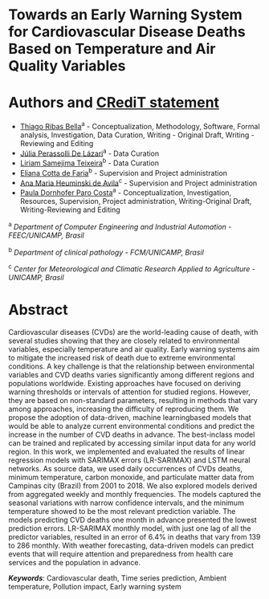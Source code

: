 # Towards an Early Warning System for Cardiovascular Disease Deaths Based on Temperature and Air Quality Variables

# Authors and [CRediT statement](https://www.elsevier.com/authors/policies-and-guidelines/credit-author-statement)
* [Thiago Ribas Bella](https://www.linkedin.com/in/thiago-ribas-bella-016380149/)<sup>a</sup> - Conceptualization, Methodology, Software, Formal analysis, Investigation, Data Curation, Writing - Original Draft, Writing - Reviewing and Editing
* [Júlia Perassolli De Lázari](https://github.com/juliaplazari)<sup>a</sup> - Data Curation
* [Liriam Samejima Teixeira](https://www.linkedin.com/in/liriam-samejima-teixeira-944996140/)<sup>b</sup> - Data Curation
* [Eliana Cotta de Faria](http://lattes.cnpq.br/9697459943018307)<sup>b</sup> - Supervision and Project administration
* [Ana Maria Heuminski de Avila](http://lattes.cnpq.br/7582420301693448)<sup>c</sup> - Supervision and Project administration
* [Paula Dornhofer Paro Costa](http://lattes.cnpq.br/4518009815956207)<sup>a</sup> - Conceptualization, Investigation, Resources, Supervision, Project administration, Writing-Original Draft, Writing-Reviewing and Editing

<sup>a</sup> *Department of Computer Engineering and Industrial Automation - FEEC/UNICAMP, Brasil*

<sup>b</sup> *Department of clinical pathology - FCM/UNICAMP, Brasil*

<sup>c</sup> *Center for Meteorological and Climatic Research Applied to Agriculture - UNICAMP, Brasil*


# **Abstract**

Cardiovascular diseases (CVDs) are the world-leading cause of death, with several studies showing that they are closely related to environmental variables,
especially temperature and air quality. Early warning systems aim to mitigate
the increased risk of death due to extreme environmental conditions. A key challenge is that the relationship between environmental variables and CVD deaths
varies significantly among different regions and populations worldwide. Existing
approaches have focused on deriving warning thresholds or intervals of attention for studied regions. However, they are based on non-standard parameters,
resulting in methods that vary among approaches, increasing the difficulty of
reproducing them. We propose the adoption of data-driven, machine learningbased models that would be able to analyze current environmental conditions
and predict the increase in the number of CVD deaths in advance. The best-inclass model can be trained and replicated by accessing similar input data for any
world region. In this work, we implemented and evaluated the results of linear
regression models with SARIMAX errors (LR-SARIMAX) and LSTM neural networks. As source data, we used daily occurrences of CVDs deaths, minimum
temperature, carbon monoxide, and particulate matter data from Campinas
city (Brazil) from 2001 to 2018. We also explored models derived from aggregated weekly and monthly frequencies. The models captured the seasonal variations with narrow confidence intervals, and the minimum temperature showed
to be the most relevant prediction variable. The models predicting CVD deaths
one month in advance presented the lowest prediction errors. LR-SARIMAX
monthly model, with just one lag of all the predictor variables, resulted in an
error of 6.4% in deaths that vary from 139 to 286 monthly. With weather forecasting, data-driven models can predict events that will require attention and
preparedness from health care services and the population in advance.


***Keywords***: Cardiovascular death, Time series prediction, Ambient
temperature, Pollution impact, Early warning system
